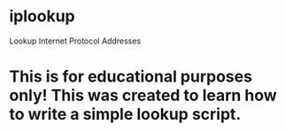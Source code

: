 # iplookup
Lookup Internet Protocol Addresses

# This is for educational purposes only! This was created to learn how to write a simple lookup script.
